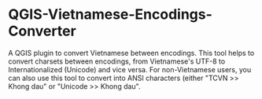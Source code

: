 # QGIS-Vietnamese-Encodings-Converter
A QGIS plugin to convert Vietnamese between encodings.
This tool helps to convert charsets between encodings, from Vietnamese's UTF-8 to Internationalized (Unicode) and vice versa. For non-Vietnamese users, you can also use this tool to convert into ANSI characters (either "TCVN >> Khong dau" or "Unicode >> Khong dau".
